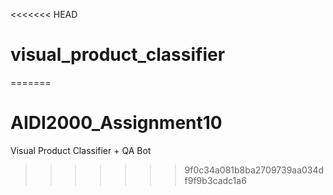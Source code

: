 <<<<<<< HEAD
# visual_product_classifier
=======
# AIDI2000_Assignment10
Visual Product Classifier + QA Bot
>>>>>>> 9f0c34a081b8ba2709739aa034df9f9b3cadc1a6
